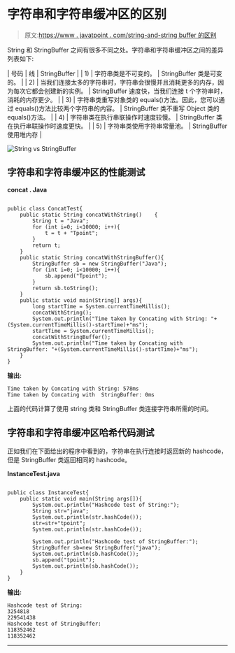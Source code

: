 # 字符串和字符串缓冲区的区别

> 原文:[https://www . javatpoint . com/string-and-string buffer 的区别](https://www.javatpoint.com/difference-between-string-and-stringbuffer)

String 和 StringBuffer 之间有很多不同之处。字符串和字符串缓冲区之间的差异列表如下:

| 号码 | 线 | StringBuffer |
| 1) | 字符串类是不可变的。 | StringBuffer 类是可变的。 |
| 2) | 当我们连接太多的字符串时，字符串会很慢并且消耗更多的内存，因为每次它都会创建新的实例。 | StringBuffer 速度快，当我们连接 t 个字符串时，消耗的内存更少。 |
| 3) | 字符串类重写对象类的 equals()方法。因此，您可以通过 equals()方法比较两个字符串的内容。 | StringBuffer 类不重写 Object 类的 equals()方法。 |
| 4) | 字符串类在执行串联操作时速度较慢。 | StringBuffer 类在执行串联操作时速度更快。 |
| 5) | 字符串类使用字符串常量池。 | StringBuffer 使用堆内存 |

![String vs StringBuffer](../Images/52bac5862abdaffe71b6333623f098bd.png)

## 字符串和字符串缓冲区的性能测试

**concat . Java**

```

public class ConcatTest{
    public static String concatWithString()    {
        String t = "Java";
        for (int i=0; i<10000; i++){
            t = t + "Tpoint";
        }
        return t;
    }
    public static String concatWithStringBuffer(){
        StringBuffer sb = new StringBuffer("Java");
        for (int i=0; i<10000; i++){
            sb.append("Tpoint");
        }
        return sb.toString();
    }
    public static void main(String[] args){
        long startTime = System.currentTimeMillis();
        concatWithString();
        System.out.println("Time taken by Concating with String: "+(System.currentTimeMillis()-startTime)+"ms");
        startTime = System.currentTimeMillis();
        concatWithStringBuffer();
        System.out.println("Time taken by Concating with  StringBuffer: "+(System.currentTimeMillis()-startTime)+"ms");
    }
}

```

**输出:**

```
Time taken by Concating with String: 578ms
Time taken by Concating with  StringBuffer: 0ms

```

上面的代码计算了使用 string 类和 StringBuffer 类连接字符串所需的时间。

## 字符串和字符串缓冲区哈希代码测试

正如我们在下面给出的程序中看到的，字符串在执行连接时返回新的 hashcode，但是 StringBuffer 类返回相同的 hashcode。

**InstanceTest.java**

```

public class InstanceTest{
    public static void main(String args[]){
        System.out.println("Hashcode test of String:");
        String str="java";
        System.out.println(str.hashCode());
        str=str+"tpoint";
        System.out.println(str.hashCode());

        System.out.println("Hashcode test of StringBuffer:");
        StringBuffer sb=new StringBuffer("java");
        System.out.println(sb.hashCode());
        sb.append("tpoint");
        System.out.println(sb.hashCode());
    }
}

```

**输出:**

```
Hashcode test of String:
3254818
229541438
Hashcode test of StringBuffer:
118352462
118352462

```

* * *